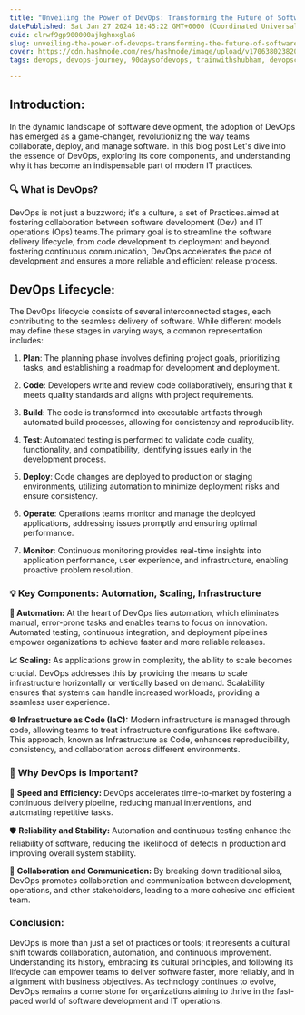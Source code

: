 ```yaml
---
title: "Unveiling the Power of DevOps: Transforming the Future of Software Development"
datePublished: Sat Jan 27 2024 18:45:22 GMT+0000 (Coordinated Universal Time)
cuid: clrwf9gp900000ajkghnxgla6
slug: unveiling-the-power-of-devops-transforming-the-future-of-software-development
cover: https://cdn.hashnode.com/res/hashnode/image/upload/v1706380238206/f338eee0-7c99-447c-b107-b0eb1679250a.avif
tags: devops, devops-journey, 90daysofdevops, trainwithshubham, devopscommunity, vivekmoudekar

---
```


## **Introduction:**

In the dynamic landscape of software development, the adoption of DevOps has emerged as a game-changer, revolutionizing the way teams collaborate, deploy, and manage software. In this blog post Let's dive into the essence of DevOps, exploring its core components, and understanding why it has become an indispensable part of modern IT practices.

### 🔍 **What is DevOps?**

DevOps is not just a buzzword; it's a culture, a set of Practices.aimed at fostering collaboration between software development (Dev) and IT operations (Ops) teams.The primary goal is to streamline the software delivery lifecycle, from code development to deployment and beyond. fostering continuous communication, DevOps accelerates the pace of development and ensures a more reliable and efficient release process.

## **DevOps Lifecycle:**

The DevOps lifecycle consists of several interconnected stages, each contributing to the seamless delivery of software. While different models may define these stages in varying ways, a common representation includes:

1. **Plan**: The planning phase involves defining project goals, prioritizing tasks, and establishing a roadmap for development and deployment.
    
2. **Code**: Developers write and review code collaboratively, ensuring that it meets quality standards and aligns with project requirements.
    
3. **Build**: The code is transformed into executable artifacts through automated build processes, allowing for consistency and reproducibility.
    
4. **Test**: Automated testing is performed to validate code quality, functionality, and compatibility, identifying issues early in the development process.
    
5. **Deploy**: Code changes are deployed to production or staging environments, utilizing automation to minimize deployment risks and ensure consistency.
    
6. **Operate**: Operations teams monitor and manage the deployed applications, addressing issues promptly and ensuring optimal performance.
    
7. **Monitor**: Continuous monitoring provides real-time insights into application performance, user experience, and infrastructure, enabling proactive problem resolution.
    

### 💡 **Key Components: Automation, Scaling, Infrastructure**

**🤖 Automation:** At the heart of DevOps lies automation, which eliminates manual, error-prone tasks and enables teams to focus on innovation. Automated testing, continuous integration, and deployment pipelines empower organizations to achieve faster and more reliable releases.

**📈 Scaling:** As applications grow in complexity, the ability to scale becomes crucial. DevOps addresses this by providing the means to scale infrastructure horizontally or vertically based on demand. Scalability ensures that systems can handle increased workloads, providing a seamless user experience.

**🌐 Infrastructure as Code (IaC):** Modern infrastructure is managed through code, allowing teams to treat infrastructure configurations like software. This approach, known as Infrastructure as Code, enhances reproducibility, consistency, and collaboration across different environments.

### 🔑 **Why DevOps is Important?**

🚀 **Speed and Efficiency:** DevOps accelerates time-to-market by fostering a continuous delivery pipeline, reducing manual interventions, and automating repetitive tasks.

🛡️ **Reliability and Stability:** Automation and continuous testing enhance the reliability of software, reducing the likelihood of defects in production and improving overall system stability.

🤝 **Collaboration and Communication:** By breaking down traditional silos, DevOps promotes collaboration and communication between development, operations, and other stakeholders, leading to a more cohesive and efficient team.

### Conclusion:

DevOps is more than just a set of practices or tools; it represents a cultural shift towards collaboration, automation, and continuous improvement. Understanding its history, embracing its cultural principles, and following its lifecycle can empower teams to deliver software faster, more reliably, and in alignment with business objectives. As technology continues to evolve, DevOps remains a cornerstone for organizations aiming to thrive in the fast-paced world of software development and IT operations.